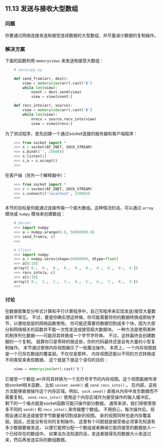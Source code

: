 ## 11.13 发送与接收大型数组 ##
### 问题 ###
你要通过网络连接发送和接受连续数据的大型数组，并尽量减少数据的复制操作。
### 解决方案 ###
下面的函数利用 ``memoryviews`` 来发送和接受大数组：
```python
    # zerocopy.py

    def send_from(arr, dest):
        view = memoryview(arr).cast('B')
        while len(view):
            nsent = dest.send(view)
            view = view[nsent:]

    def recv_into(arr, source):
        view = memoryview(arr).cast('B')
        while len(view):
            nrecv = source.recv_into(view)
            view = view[nrecv:]

```
为了测试程序，首先创建一个通过socket连接的服务器和客户端程序：
```python
    >>> from socket import *
    >>> s = socket(AF_INET, SOCK_STREAM)
    >>> s.bind(('', 25000))
    >>> s.listen(1)
    >>> c,a = s.accept()
    >>>

```
在客户端（另外一个解释器中）：
```python
    >>> from socket import *
    >>> c = socket(AF_INET, SOCK_STREAM)
    >>> c.connect(('localhost', 25000))
    >>>

```
本节的目标是你能通过连接传输一个超大数组。这种情况的话，可以通过 ``array`` 模块或 ``numpy`` 模块来创建数组：
```python
    # Server
    >>> import numpy
    >>> a = numpy.arange(0.0, 50000000.0)
    >>> send_from(a, c)
    >>>

    # Client
    >>> import numpy
    >>> a = numpy.zeros(shape=50000000, dtype=float)
    >>> a[0:10]
    array([ 0.,  0.,  0.,  0.,  0.,  0.,  0.,  0.,  0.,  0.])
    >>> recv_into(a, c)
    >>> a[0:10]
    array([ 0.,  1.,  2.,  3.,  4.,  5.,  6.,  7.,  8.,  9.])
    >>>

```
### 讨论 ###
在数据密集型分布式计算和平行计算程序中，自己写程序来实现发送/接受大量数据并不常见。
不过，要是你确实想这样做，你可能需要将你的数据转换成原始字节，以便给低层的网络函数使用。
你可能还需要将数据切割成多个块，因为大部分和网络相关的函数并不能一次性发送或接受超大数据块。
一种方法是使用某种机制序列化数据——可能将其转换成一个字节字符串。
不过，这样最终会创建数据的一个复制。
就算你只是零碎的做这些，你的代码最终还是会有大量的小型复制操作。
本节通过使用内存视图展示了一些魔法操作。
本质上，一个内存视图就是一个已存在数组的覆盖层。不仅仅是那样，
内存视图还能以不同的方式转换成不同类型来表现数据。
这个就是下面这个语句的目的：
```python
    view = memoryview(arr).cast('B')

```
它接受一个数组 arr并将其转换为一个无符号字节的内存视图。这个视图能被传递给socket相关函数，
比如 ``socket.send()`` 或 ``send.recv_into()`` 。
在内部，这些方法能够直接操作这个内存区域。例如，``sock.send()`` 直接从内存中发生数据而不需要复制。
``send.recv_into()`` 使用这个内存区域作为接受操作的输入缓冲区。
剩下的一个难点就是socket函数可能只操作部分数据。
通常来讲，我们得使用很多不同的 ``send()`` 和 ``recv_into()`` 来传输整个数组。
不用担心，每次操作后，视图会通过发送或接受字节数量被切割成新的视图。
新的视图同样也是内存覆盖层。因此，还是没有任何的复制操作。
这里有个问题就是接受者必须事先知道有多少数据要被发送，
以便它能预分配一个数组或者确保它能将接受的数据放入一个已经存在的数组中。
如果没办法知道的话，发送者就得先将数据大小发送过来，然后再发送实际的数组数据。
